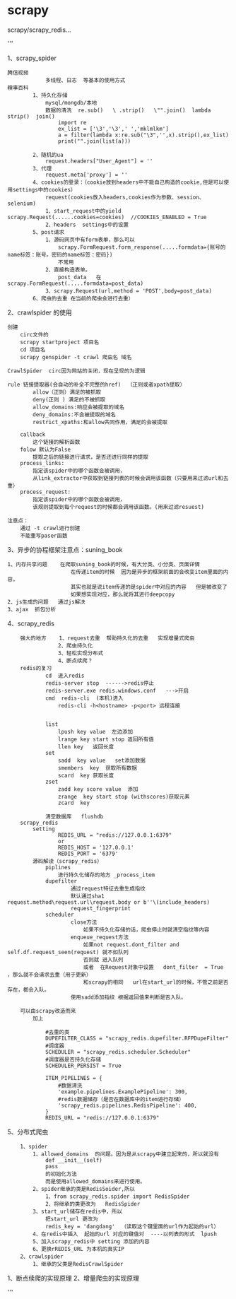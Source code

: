 # scrapy
scrapy/scrapy_redis...


'''


1、scrapy_spider


    腾信视频       
				多线程、日志  等基本的使用方式
	糗事百科  
			1、持久化存储
				mysql/mongdb/本地
				数据的清洗  re.sub()   \ .strip()   \"".join()  lambda  strip()  join()
					import re
					ex_list = ['\3','\3',' ','mklmlkm']
					a = filter(lambda x:re.sub("\3",'',x).strip(),ex_list)
					print("".join(list(a)))

			2、随机的ua
				request.headers["User_Agent"] = ''
			3、代理
				request.meta['proxy'] = ''
			4、cookies的登录：（cookie放到headers中不能自己构造的cookie,但是可以使用settings中的cookies）
				request(cookies放入headers,cookies作为参数、session、selenium)
				1、start_request中的yield scrapy.Request(......cookies=cookies)  //COOKIES_ENABLED = True
				2、headers  settings中的设置
			5、post请求
				1、源码网页中有form表单，那么可以
					scrapy.FormRequest.form_response(.....formdata={账号的name标签：账号。密码的name标签：密码})
					不常用
				2、直接构造表单。
					post_data   在scrapy.FormRequest(.....formdata=post_data)
				3、scrapy.Request(url,method = 'POST',body=post_data)
			6、爬虫的去重 在当前的爬虫会进行去重）
				  

2、crawlspider  的使用


    创建
        circ文件的
        scrapy startproject 项目名
        cd 项目名
        scrapy genspider -t crawl 爬虫名 域名

    CrawlSpider  circ因为网站的关闭，现在呈现的为逻辑

    rule 链接提取器(会自动的补全不完整的href)  （正则或者xpath提取）
            allow（正则）满足的被抓取
            deny(正则 ) 满足的不被抓取
            allow_domains:响应会被提取的域名
            deny_domains:不会被提取的域名
            restrict_xpaths:和allow共同作用，满足的会被提取

        callback
            这个链接的解析函数
        folow 默认为False
            提取之后的链接进行请求，是否还进行同样的提取
        process_links:
            指定该spider中的哪个函数会被调用，
			从link_extractor中获取到链接列表的时候会调用该函数（只要用来过滤url和去重）
        process_request:
            指定该spider中的哪个函数会被调用，
			该规则提取到每个request的时候都会调用该函数。(用来过滤resuest)

    注意点：
        通过 -t crawl进行创建
        不能重写paser函数



3、异步的协程框架注意点：suning_book


    1、内存共享问题    在爬取suning_book的时候，有大分类、小分类、页面详情    
						在传递item的时候  因为是异步的框架前面的会改变item里面的内容，
						其实也就是说item传递的是spider中对应的内容   但是被改变了  
						如果想实现对应，那么就将其进行deepcopy
    2、js生成的问题   通过js解决
	3、ajax  抓包分析


4、scrapy_redis


        强大的地方    1、request去重  帮助持久化的去重   实现增量式爬虫
                    2、爬虫持久化
                    3、轻松实现分布式
                    4、断点续爬？
        redis的复习
                cd  进入redis
                redis-server stop  ------>redis停止
                redis-server.exe redis.windows.conf   --->开启
                cmd  redis-cli  (本机)进入
                    redis-cli -h<hostname> -p<port> 远程连接


                list
                    lpush key value  左边添加
                    lrange key start stop 返回所有值
                    llen key   返回长度
                set
                    sadd  key value   set添加数据
                    smembers  key  获取所有数据
                    scard  key 获取长度
                zset
                    zadd key score value  添加
                    zrange  key start stop (withscores)获取元素
                    zcard  key

                清空数据库   flushdb
        scrapy_redis
            setting
                    REDIS_URL = "redis://127.0.0.1:6379"
                    or
                    REDIS_HOST = '127.0.0.1'
                    REDIS_PORT = '6379'
            源码解读（scrapy_redis）
                piplines  
					进行持久化储存的地方 _process_item
                dupefilter  
						通过request特征去重生成指纹
						默认通过sha1 request.method\request.url\request.body or b''\(include_headers)
						request_fingerprint
                scheduler
                        close方法   
							如果不持久化存储的话，爬虫停止时就清空指纹等内容
                        enqueue_request方法  
							如果not request.dont_filter and self.df.request_seen(request) 就不如队列
							否则就 进入队列
							或者  在Request对象中设置   dont_filter  = True ，那么就不会请求去重（用于更新）
							和scrapy的相同   url在start_url的时候，不管之前是否存在，都会入队。
                        使用sadd添加指纹 根据返回值来判断是否入队。

        可以由scrapy改造而来
            加上

                #去重的类
                DUPEFILTER_CLASS = "scrapy_redis.dupefilter.RFPDupeFilter"
                #调度器
                SCHEDULER = "scrapy_redis.scheduler.Scheduler"
                #调度器是否持久化存储
                SCHEDULER_PERSIST = True

                ITEM_PIPELINES = {
                    #数据清洗
                    'example.pipelines.ExamplePipeline': 300,
                    #redis数据储存（是否在数据库中的item进行存储）
                    'scrapy_redis.pipelines.RedisPipeline': 400,
                }
                REDIS_URL = "redis://127.0.0.1:6379"


5、分布式爬虫


        1、spider
            1、allowed_domains  的问题。因为是从scrapy中建立起来的，所以就没有
                def __init__(self)
                pass
                的初始化方法
                而是使用allowed_domains来进行使用。
            2、spider继承的类是RedisSoider,所以
                1、from scrapy_redis.spider import RedisSpider
                2、将继承的类更改为   RedisSpider
            3、start_url储存在redis中，所以
                把start_url 更改为
                redis_key = 'dangdang'  （读取这个键里面的url作为起始的url）
            4、在redis中插入  起始的url 对应的键值对  ----以列表的形式  lpush
            5、加入scrapy_redis中 setting 添加的内容
            6、更换rREDIS_URL 为本机的真实IP
        2、crawlspider
            1、继承的父类是RedisCrawlSpider




1、断点续爬的实现原理
2、增量爬虫的实现原理



'''
